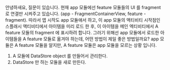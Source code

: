 안녕하새요, 질문이 있습니다. 현재 app 모듈에선 feature 모듈들의 UI 를 fragment 로 연결만 시켜주고 있습니다. (app - FragmentContainerView, feature - fragment). 따라서 앱 시작도 app 모듈애서 하고, 이 app 모듈의 액티비티 시작점인 스플래시 액티비티에서 아이템을 미리 로드 한 후, 이 아이템을 메인 엑티비티에서 A feature 모듈의 fragment 에 표시하려 합니다. 그러기 위해선 app 모듈에서 로드한 아이템들을 A feature 모듈로 옮겨야 하는데, 어떤 방법이 제일 좋은 방법일까요? app 모듈은 A feature 모듈을 알지만, A feature 모듈은 app 모듈을 모르는 상황 입니다.

1. A 모듈에 DataStore object 를 만들어서 관리한다.
2. DataStore 만 하는 모듈을 새로 만든다.